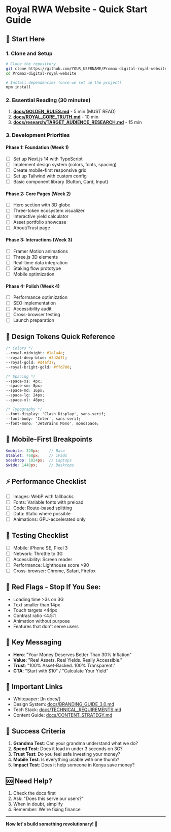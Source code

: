 # Royal RWA Website - Quick Start Guide

## 🚀 Start Here

### 1. Clone and Setup
```bash
# Clone the repository
git clone https://github.com/YOUR_USERNAME/Promax-digital-royal-website.git
cd Promax-digital-royal-website

# Install dependencies (once we set up the project)
npm install
```

### 2. Essential Reading (30 minutes)
1. **[docs/GOLDEN_RULES.md](docs/GOLDEN_RULES.md)** - 5 min (MUST READ)
2. **[docs/ROYAL_CORE_TRUTH.md](docs/ROYAL_CORE_TRUTH.md)** - 10 min
3. **[docs/research/TARGET_AUDIENCE_RESEARCH.md](docs/research/TARGET_AUDIENCE_RESEARCH.md)** - 15 min

### 3. Development Priorities

#### Phase 1: Foundation (Week 1)
- [ ] Set up Next.js 14 with TypeScript
- [ ] Implement design system (colors, fonts, spacing)
- [ ] Create mobile-first responsive grid
- [ ] Set up Tailwind with custom config
- [ ] Basic component library (Button, Card, Input)

#### Phase 2: Core Pages (Week 2)
- [ ] Hero section with 3D globe
- [ ] Three-token ecosystem visualizer
- [ ] Interactive yield calculator
- [ ] Asset portfolio showcase
- [ ] About/Trust page

#### Phase 3: Interactions (Week 3)
- [ ] Framer Motion animations
- [ ] Three.js 3D elements
- [ ] Real-time data integration
- [ ] Staking flow prototype
- [ ] Mobile optimization

#### Phase 4: Polish (Week 4)
- [ ] Performance optimization
- [ ] SEO implementation
- [ ] Accessibility audit
- [ ] Cross-browser testing
- [ ] Launch preparation

## 🎨 Design Tokens Quick Reference

```css
/* Colors */
--royal-midnight: #1a1a4e;
--royal-deep-blue: #2d2d7f;
--royal-gold: #d4af37;
--royal-bright-gold: #ffd700;

/* Spacing */
--space-xs: 4px;
--space-sm: 8px;
--space-md: 16px;
--space-lg: 24px;
--space-xl: 48px;

/* Typography */
--font-display: 'Clash Display', sans-serif;
--font-body: 'Inter', sans-serif;
--font-mono: 'JetBrains Mono', monospace;
```

## 📱 Mobile-First Breakpoints
```scss
$mobile: 320px;    // Base
$tablet: 768px;    // iPads
$desktop: 1024px;  // Laptops
$wide: 1440px;     // Desktops
```

## ⚡ Performance Checklist
- [ ] Images: WebP with fallbacks
- [ ] Fonts: Variable fonts with preload
- [ ] Code: Route-based splitting
- [ ] Data: Static where possible
- [ ] Animations: GPU-accelerated only

## 🧪 Testing Checklist
- [ ] Mobile: iPhone SE, Pixel 3
- [ ] Network: Throttle to 3G
- [ ] Accessibility: Screen reader
- [ ] Performance: Lighthouse score >90
- [ ] Cross-browser: Chrome, Safari, Firefox

## 🚨 Red Flags - Stop If You See:
- Loading time >3s on 3G
- Text smaller than 14px
- Touch targets <44px
- Contrast ratio <4.5:1
- Animation without purpose
- Features that don't serve users

## 💬 Key Messaging
- **Hero**: "Your Money Deserves Better Than 30% Inflation"
- **Value**: "Real Assets. Real Yields. Really Accessible."
- **Trust**: "100% Asset-Backed. 100% Transparent."
- **CTA**: "Start with $10" / "Calculate Your Yield"

## 🔗 Important Links
- Whitepaper: [In docs/]
- Design System: [docs/BRANDING_GUIDE_3.0.md](docs/BRANDING_GUIDE_3.0.md)
- Tech Stack: [docs/TECHNICAL_REQUIREMENTS.md](docs/TECHNICAL_REQUIREMENTS.md)
- Content Guide: [docs/CONTENT_STRATEGY.md](docs/CONTENT_STRATEGY.md)

## 🎯 Success Criteria
1. **Grandma Test**: Can your grandma understand what we do?
2. **Speed Test**: Does it load in under 3 seconds on 3G?
3. **Trust Test**: Do you feel safe investing your money?
4. **Mobile Test**: Is everything usable with one thumb?
5. **Impact Test**: Does it help someone in Kenya save money?

## 🆘 Need Help?
1. Check the docs first
2. Ask: "Does this serve our users?"
3. When in doubt, simplify
4. Remember: We're fixing finance

---

**Now let's build something revolutionary! 🚀**